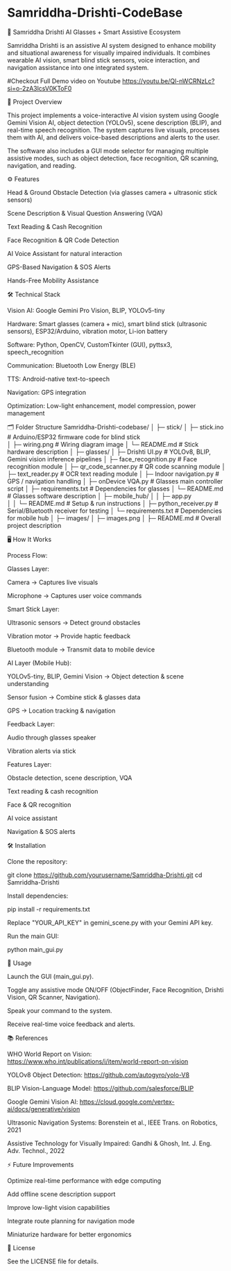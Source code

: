 # Samriddha-Drishti-CodeBase


🦾 Samriddha Drishti
AI Glasses + Smart Assistive Ecosystem

Samriddha Drishti is an assistive AI system designed to enhance mobility and situational awareness for visually impaired individuals. It combines wearable AI vision, smart blind stick sensors, voice interaction, and navigation assistance into one integrated system.

#Checkout Full Demo video on Youtube https://youtu.be/Ql-nWCRNzLc?si=o-2zA3lcsV0KToF0

📌 Project Overview

This project implements a voice-interactive AI vision system using Google Gemini Vision AI, object detection (YOLOv5), scene description (BLIP), and real-time speech recognition. The system captures live visuals, processes them with AI, and delivers voice-based descriptions and alerts to the user.

The software also includes a GUI mode selector for managing multiple assistive modes, such as object detection, face recognition, QR scanning, navigation, and reading.

⚙️ Features

Head & Ground Obstacle Detection (via glasses camera + ultrasonic stick sensors)

Scene Description & Visual Question Answering (VQA)

Text Reading & Cash Recognition

Face Recognition & QR Code Detection

AI Voice Assistant for natural interaction

GPS-Based Navigation & SOS Alerts

Hands-Free Mobility Assistance

🛠 Technical Stack

Vision AI: Google Gemini Pro Vision, BLIP, YOLOv5-tiny

Hardware: Smart glasses (camera + mic), smart blind stick (ultrasonic sensors), ESP32/Arduino, vibration motor, Li-ion battery

Software: Python, OpenCV, CustomTkinter (GUI), pyttsx3, speech_recognition

Communication: Bluetooth Low Energy (BLE)

TTS: Android-native text-to-speech

Navigation: GPS integration

Optimization: Low-light enhancement, model compression, power management

🗂 Folder Structure
Samriddha-Drishti-codebase/
│
├─ stick/
│  ├─ stick.ino    # Arduino/ESP32 firmware code for blind stick             
│  ├─ wiring.png                  # Wiring diagram image
│  └─ README.md                   # Stick hardware description
│
├─ glasses/
│  ├─ Drishti UI.py         # YOLOv8, BLIP, Gemini vision inference pipelines
│  ├─ face_recognition.py         # Face recognition module
│  ├─ qr_code_scanner.py          # QR code scanning module
│  ├─ text_reader.py               # OCR text reading module
│  ├─ Indoor navigation.py                # GPS / navigation handling
│  ├─ onDevice VQA.py              # Glasses main controller script
│  ├─ requirements.txt             # Dependencies for glasses
│  └─ README.md                    # Glasses software description
│
├─ mobile_hub/
│  │   ├─ app.py                   
│  │   └─ README.md                # Setup & run instructions
│  ├─ python_receiver.py           # Serial/Bluetooth receiver for testing
│  └─ requirements.txt             # Dependencies for mobile hub
│
├─ images/
│  ├─ images.png
│
├─ README.md                       # Overall project description          


🖥 How It Works

Process Flow:

Glasses Layer:

Camera → Captures live visuals

Microphone → Captures user voice commands

Smart Stick Layer:

Ultrasonic sensors → Detect ground obstacles

Vibration motor → Provide haptic feedback

Bluetooth module → Transmit data to mobile device

AI Layer (Mobile Hub):

YOLOv5-tiny, BLIP, Gemini Vision → Object detection & scene understanding

Sensor fusion → Combine stick & glasses data

GPS → Location tracking & navigation

Feedback Layer:

Audio through glasses speaker

Vibration alerts via stick

Features Layer:

Obstacle detection, scene description, VQA

Text reading & cash recognition

Face & QR recognition

AI voice assistant

Navigation & SOS alerts

🛠 Installation

Clone the repository:

git clone https://github.com/yourusername/Samriddha-Drishti.git
cd Samriddha-Drishti


Install dependencies:

pip install -r requirements.txt


Replace "YOUR_API_KEY" in gemini_scene.py with your Gemini API key.

Run the main GUI:

python main_gui.py

🎯 Usage

Launch the GUI (main_gui.py).

Toggle any assistive mode ON/OFF (ObjectFinder, Face Recognition, Drishti Vision, QR Scanner, Navigation).

Speak your command to the system.

Receive real-time voice feedback and alerts.

📚 References

WHO World Report on Vision: https://www.who.int/publications/i/item/world-report-on-vision

YOLOv8 Object Detection: https://github.com/autogyro/yolo-V8

BLIP Vision-Language Model: https://github.com/salesforce/BLIP

Google Gemini Vision AI: https://cloud.google.com/vertex-ai/docs/generative/vision

Ultrasonic Navigation Systems: Borenstein et al., IEEE Trans. on Robotics, 2021

Assistive Technology for Visually Impaired: Gandhi & Ghosh, Int. J. Eng. Adv. Technol., 2022

⚡ Future Improvements

Optimize real-time performance with edge computing

Add offline scene description support

Improve low-light vision capabilities

Integrate route planning for navigation mode

Miniaturize hardware for better ergonomics

📜 License

See the LICENSE file for details.
